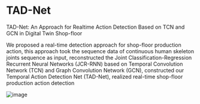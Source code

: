# TAD-Net
TAD-Net: An Approach for Realtime Action Detection Based on TCN and GCN in Digital Twin Shop-floor


We proposed a real-time detection approach for shop-floor production action, this approach took the sequence data of continuous human skeleton joints sequence as input, reconstructed the Joint Classification-Regression Recurrent Neural Networks (JCR-RNN) based on Temporal Convolution Network (TCN) and Graph Convolution Network (GCN), constructed our Temporal Action Detection Net (TAD-Net), realized real-time shop-floor production action detection


![image](https://user-images.githubusercontent.com/59520823/132383687-fdbce965-cc84-4502-8fe7-87a499303e06.png)
